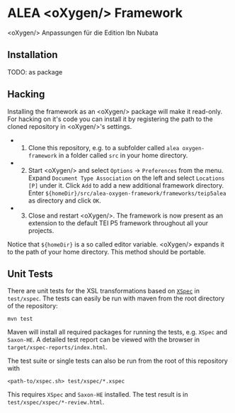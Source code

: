 # ALEA &lt;oXygen/> Framework

&lt;oXygen/> Anpassungen für die Edition Ibn Nubata

## Installation

TODO: as package

## Hacking

Installing the framework as an &lt;oXygen/> package will make it
read-only. For hacking on it's code you can install it by registering
the path to the cloned repository in &lt;oXygen/>'s settings.

- 1) Clone this repository, e.g. to a subfolder called `alea
	oxygen-framework` in a folder called `src` in your home directory.

- 2) Start &lt;oXygen/> and select `Options` -> `Preferences` from the
  menu. Expand `Document Type Association` on the left and select
  `Locations [P]` under it. Click `Add` to add a new additional
  framework directory.  Enter
  `${homeDir}/src/alea-oxygen-framework/frameworks/teip5alea` as
  directory and click `OK`.
  
- 3) Close and restart &lt;oXygen/>. The framework is now present as an
  extension to the default TEI P5 framework throughout all your
  projects.

Notice that `${homeDir}` is a so called editor variable. &lt;oXygen/>
expands it to the path of your home directory. This method should be
portable.


## Unit Tests

There are unit tests for the XSL transformations based on
[`XSpec`](https://github.com/xspec/xspec) in `test/xspec`. The tests
can easily be run with maven from the root directory of the
repository:

	mvn test

Maven will install all required packages for running the tests,
e.g. `XSpec` and `Saxon-HE`. A detailed test report can be viewed with
the browser in `target/xspec-reports/index.html`.

The test suite or single tests can also be run from the root of this
repository with

	<path-to/xspec.sh> test/xspec/*.xspec

This requires `XSpec` and `Saxon-HE` installed. The test result is in
`test/xspec/xspec/*-review.html`.
